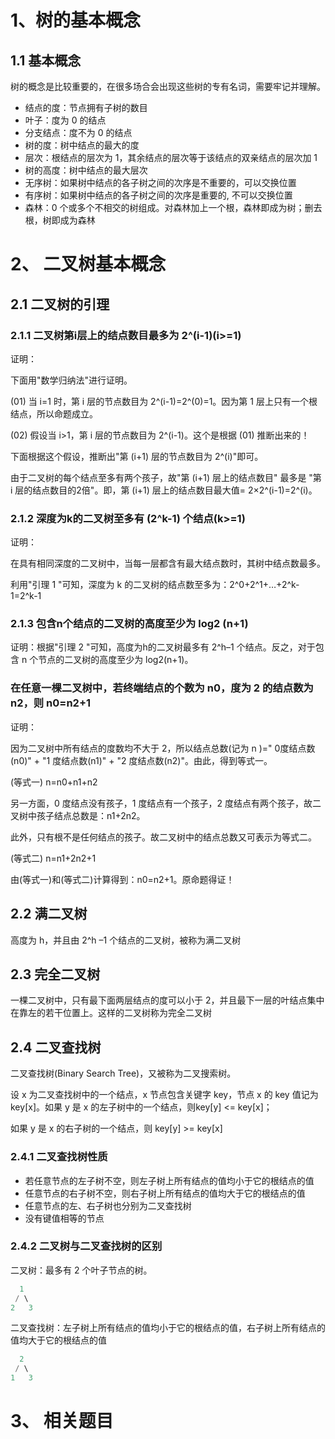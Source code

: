 # 1、树的基本概念

## 1.1 基本概念

树的概念是比较重要的，在很多场合会出现这些树的专有名词，需要牢记并理解。

- 结点的度：节点拥有子树的数目
- 叶子：度为 0 的结点
- 分支结点：度不为 0 的结点
- 树的度：树中结点的最大的度
- 层次：根结点的层次为 1，其余结点的层次等于该结点的双亲结点的层次加 1
- 树的高度：树中结点的最大层次
- 无序树：如果树中结点的各子树之间的次序是不重要的，可以交换位置
- 有序树：如果树中结点的各子树之间的次序是重要的, 不可以交换位置
- 森林：0 个或多个不相交的树组成。对森林加上一个根，森林即成为树；删去根，树即成为森林

# 2、 二叉树基本概念

## 2.1 二叉树的引理

### 2.1.1 二叉树第i层上的结点数目最多为 2^(i-1)(i>=1)

证明：

下面用"数学归纳法"进行证明。

(01) 当 i=1 时，第 i 层的节点数目为 2^(i-1)=2^(0)=1。因为第 1 层上只有一个根结点，所以命题成立。

(02) 假设当 i>1，第 i 层的节点数目为 2^(i-1)。这个是根据 (01) 推断出来的！

下面根据这个假设，推断出"第 (i+1) 层的节点数目为 2^(i)"即可。

由于二叉树的每个结点至多有两个孩子，故"第 (i+1) 层上的结点数目" 最多是 "第 i 层的结点数目的2倍"。即，第 (i+1) 层上的结点数目最大值= 2×2^(i-1)=2^(i)。

### 2.1.2 深度为k的二叉树至多有 (2^k-1) 个结点(k>=1)

证明：

在具有相同深度的二叉树中，当每一层都含有最大结点数时，其树中结点数最多。

利用"引理 1 "可知，深度为 k 的二叉树的结点数至多为：2^0+2^1+…+2^k-1=2^k-1

### 2.1.3 包含n个结点的二叉树的高度至少为 log2 (n+1)

证明：根据"引理 2 "可知，高度为h的二叉树最多有 2^h–1 个结点。反之，对于包含 n 个节点的二叉树的高度至少为 log2(n+1)。

### 在任意一棵二叉树中，若终端结点的个数为 n0，度为 2 的结点数为 n2，则 n0=n2+1

证明：

因为二叉树中所有结点的度数均不大于 2，所以结点总数(记为 n )=" 0度结点数(n0)" + "1 度结点数(n1)" + "2 度结点数(n2)"。由此，得到等式一。

(等式一) n=n0+n1+n2

另一方面，0 度结点没有孩子，1 度结点有一个孩子，2 度结点有两个孩子，故二叉树中孩子结点总数是：n1+2n2。

此外，只有根不是任何结点的孩子。故二叉树中的结点总数又可表示为等式二。

(等式二) n=n1+2n2+1

由(等式一)和(等式二)计算得到：n0=n2+1。原命题得证！

## 2.2 满二叉树

高度为 h，并且由 2^h –1 个结点的二叉树，被称为满二叉树

## 2.3 完全二叉树

一棵二叉树中，只有最下面两层结点的度可以小于 2，并且最下一层的叶结点集中在靠左的若干位置上。这样的二叉树称为完全二叉树

## 2.4 二叉查找树

二叉查找树(Binary Search Tree)，又被称为二叉搜索树。

设 x 为二叉查找树中的一个结点，x 节点包含关键字 key，节点 x 的 key 值记为 key[x]。如果 y 是 x 的左子树中的一个结点，则key[y] <= key[x]；

如果 y 是 x 的右子树的一个结点，则 key[y] >= key[x]

### 2.4.1 二叉查找树性质

- 若任意节点的左子树不空，则左子树上所有结点的值均小于它的根结点的值
- 任意节点的右子树不空，则右子树上所有结点的值均大于它的根结点的值
- 任意节点的左、右子树也分别为二叉查找树
- 没有键值相等的节点

### 2.4.2 二叉树与二叉查找树的区别

二叉树：最多有 2 个叶子节点的树。

```go
  1
 / \
2   3
```

二叉查找树：左子树上所有结点的值均小于它的根结点的值，右子树上所有结点的值均大于它的根结点的值

```go
  2
 / \
1   3
```

# 3、 相关题目
